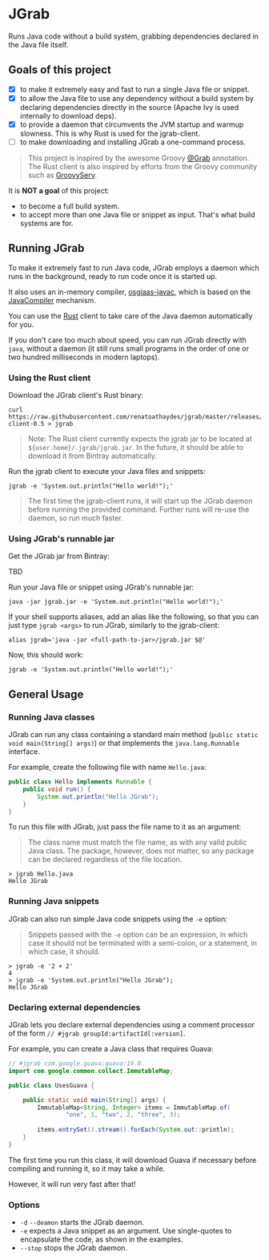 # JGrab

Runs Java code without a build system, grabbing dependencies declared in the Java file itself.

## Goals of this project

- [x] to make it extremely easy and fast to run a single Java file or snippet.
- [x] to allow the Java file to use any dependency without a build system by 
  declaring dependencies directly in the source (Apache Ivy is used internally to download deps).
- [x] to provide a daemon that circumvents the JVM startup and warmup slowness. 
  This is why Rust is used for the jgrab-client.
- [ ] to make downloading and installing JGrab a one-command process.  

> This project is inspired by the awesome Groovy 
  [@Grab](http://docs.groovy-lang.org/latest/html/documentation/grape.html) annotation.
  The Rust client is also inspired by efforts from the Groovy community such as 
  [GroovyServ](https://kobo.github.io/groovyserv/).

It is **NOT a goal** of this project:

* to become a full build system.
* to accept more than one Java file or snippet as input. That's what build systems are for.

## Running JGrab

To make it extremely fast to run Java code, JGrab employs a daemon which runs in the background, ready to run
code once it is started up.

It also uses an in-memory compiler, 
[osgiaas-javac](https://github.com/renatoathaydes/osgiaas/blob/master/docs/lang/osgiaas-javac.md), which is
based on the [JavaCompiler](https://docs.oracle.com/javase/7/docs/api/javax/tools/JavaCompiler.html) mechanism.

You can use the [Rust](https://www.rust-lang.org/) client to take care of the Java daemon automatically for you.

If you don't care too much about speed, you can run JGrab directly with `java`, without a daemon
(it still runs small programs in the order of one or two hundred milliseconds in modern laptops).

### Using the Rust client

Download the JGrab client's Rust binary:

```
curl https://raw.githubusercontent.com/renatoathaydes/jgrab/master/releases/jgrab-client-0.5 > jgrab
```

> Note: The Rust client currently expects the jgrab jar to be located at
  `${user.home}/.jgrab/jgrab.jar`. In the future, it should be able to download it 
  from Bintray automatically.

Run the jgrab client to execute your Java files and snippets:

```
jgrab -e 'System.out.println("Hello world!");'
```

> The first time the jgrab-client runs, it will start up the JGrab daemon before running the provided command.
  Further runs will re-use the daemon, so run much faster.

### Using JGrab's runnable jar

Get the JGrab jar from Bintray:

TBD

Run your Java file or snippet using JGrab's runnable jar:

```
java -jar jgrab.jar -e 'System.out.println("Hello world!");'
```

If your shell supports aliases, add an alias like the following, so that you can 
just type `jgrab <args>` to run JGrab, similarly to the jgrab-client:

```
alias jgrab='java -jar <full-path-to-jar>/jgrab.jar $@'
```

Now, this should work:

```
jgrab -e 'System.out.println("Hello world!");'
```

## General Usage

### Running Java classes

JGrab can run any class containing a standard main method (`public static void main(String[] args)`)
or that implements the `java.lang.Runnable` interface.

For example, create the following file with name `Hello.java`:

```java
public class Hello implements Runnable {
    public void run() {
        System.out.println("Hello JGrab");
    }
}
```

To run this file with JGrab, just pass the file name to it as an argument:

> The class name must match the file name, as with any valid public Java class.
  The package, however, does not matter, so any package can be declared regardless of the file location.

``` 
> jgrab Hello.java
Hello JGrab
```

### Running Java snippets

JGrab can also run simple Java code snippets using the `-e` option:

> Snippets passed with the `-e` option can be an expression, in which case it should 
  not be terminated with a semi-colon, or a statement, in which case, it should.

```
> jgrab -e '2 + 2'
4
> jgrab -e 'System.out.println("Hello JGrab");
Hello JGrab
```

### Declaring external dependencies

JGrab lets you declare external dependencies using a comment processor of the form 
`// #jgrab groupId:artifactId[:version]`.
 
For example, you can create a Java class that requires Guava:

```java
// #jgrab com.google.guava:guava:19.0
import com.google.common.collect.ImmutableMap;

public class UsesGuava {

    public static void main(String[] args) {
        ImmutableMap<String, Integer> items = ImmutableMap.of(
                "one", 1, "two", 2, "three", 3);
        
        items.entrySet().stream().forEach(System.out::println);
    }
}
```

The first time you run this class, it will download Guava if necessary before compiling and running it,
so it may take a while.

However, it will run very fast after that! 


### Options

* `-d` `--deamon` starts the JGrab daemon.
* `-e` expects a Java snippet as an argument. Use single-quotes to encapsulate the code, as shown in the examples. 
* `--stop` stops the JGrab daemon.

